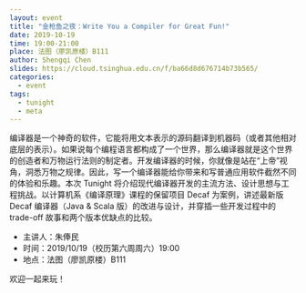```yaml
---
layout: event
title: "金枪鱼之夜：Write You a Compiler for Great Fun!"
date: 2019-10-19
time: 19:00-21:00
place: 法图（廖凯原楼）B111
author: Shengqi Chen
slides: https://cloud.tsinghua.edu.cn/f/ba66d8d676714b73b565/
categories:
  - event
tags:
  - tunight
  - meta
---
```


编译器是一个神奇的软件，它能将用文本表示的源码翻译到机器码（或者其他相对底层的表示）。如果说每个编程语言都构成了一个世界，那么编译器就是这个世界的创造者和万物运行法则的制定者。开发编译器的时候，你就像是站在“上帝”视角，洞悉万物之规律。因此，写一个编译器能给你带来和写普通应用软件截然不同的体验和乐趣。本次 Tunight 将介绍现代编译器开发的主流方法、设计思想与工程挑战。以计算机系《编译原理》课程的保留项目 Decaf 为案例，讲述最新版 Decaf 编译器（Java & Scala 版）的改进与设计，并穿插一些开发过程中的 trade-off 故事和两个版本优缺点的比较。

* 主讲人：朱俸民
* 时间：2019/10/19（校历第六周周六）19:00
* 地点：法图（廖凯原楼）B111

欢迎一起来玩！

